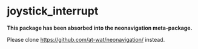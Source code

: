 joystick_interrupt
==================

**This package has been absorbed into the neonavigation meta-package.**

Please clone https://github.com/at-wat/neonavigation/ instead.
